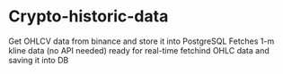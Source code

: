 # Crypto-historic-data
Get OHLCV data from binance and store it into PostgreSQL
Fetches 1-m kline data (no API needed)
ready for real-time fetchind OHLC data and saving it into DB
